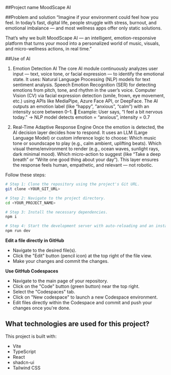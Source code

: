 ##Project name
MoodScape AI

##Problem and solution
“Imagine if your environment could feel how you feel.
In today’s fast, digital life, people struggle with stress, burnout, and emotional imbalance — and most wellness apps offer only static solutions.

That’s why we built MoodScape AI — an intelligent, emotion-responsive platform that turns your mood into a personalized world of music, visuals, and micro-wellness actions, in real time.”

##Use of AI
1. Emotion Detection AI
The core AI module continuously analyzes user input — text, voice tone, or facial expression — to identify the emotional state.
It uses:
Natural Language Processing (NLP) models for text sentiment analysis.
Speech Emotion Recognition (SER) for detecting emotions from pitch, tone, and rhythm in the user’s voice.
Computer Vision (CV) via facial expression detection (smile, frown, eye movement, etc.) using APIs like MediaPipe, Azure Face API, or DeepFace.
The AI outputs an emotion label (like “happy”, “anxious”, “calm”) with an intensity score between 0–1.
🧩 Example:
User says, “I feel a bit nervous today.”
→ NLP model detects emotion = “anxious”, intensity = 0.7

2. Real-Time Adaptive Response Engine
Once the emotion is detected, the AI decision layer decides how to respond.
It uses an LLM (Large Language Model) or custom inference logic to choose:
Which music tone or soundscape to play (e.g., calm ambient, uplifting beats).
Which visual theme/environment to render (e.g., ocean waves, sunlight rays, dark minimal mood).
Which micro-action to suggest (like “Take a deep breath” or “Write one good thing about your day”).
This layer ensures the response feels human, empathetic, and relevant — not robotic.

Follow these steps:

```sh
# Step 1: Clone the repository using the project's Git URL.
git clone <YOUR_GIT_URL>

# Step 2: Navigate to the project directory.
cd <YOUR_PROJECT_NAME>

# Step 3: Install the necessary dependencies.
npm i

# Step 4: Start the development server with auto-reloading and an instant preview.
npm run dev
```

**Edit a file directly in GitHub**

- Navigate to the desired file(s).
- Click the "Edit" button (pencil icon) at the top right of the file view.
- Make your changes and commit the changes.

**Use GitHub Codespaces**

- Navigate to the main page of your repository.
- Click on the "Code" button (green button) near the top right.
- Select the "Codespaces" tab.
- Click on "New codespace" to launch a new Codespace environment.
- Edit files directly within the Codespace and commit and push your changes once you're done.

## What technologies are used for this project?

This project is built with:

- Vite
- TypeScript
- React
- shadcn-ui
- Tailwind CSS
